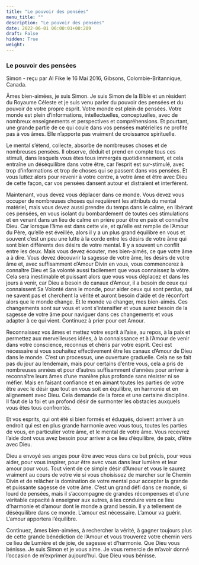 ```yaml
---
title: "Le pouvoir des pensées"
menu_title: ""
description: "Le pouvoir des pensées"
date: 2022-06-01 06:00:01+00:209
draft: False
hidden: True
weight:
---
```

### Le pouvoir des pensées

Simon - reçu par Al Fike le 16 Mai 2016, Gibsons, Colombie-Britannique, Canada.

Âmes bien-aimées, je suis Simon. Je suis Simon de la Bible et un résident du Royaume Céleste et je suis venu parler du pouvoir des pensées et du pouvoir de votre propre esprit. Votre monde est plein de pensées. Votre monde est plein d’informations, intellectuelles, conceptuelles, avec de nombreux enseignements et perspectives et compréhensions. Et pourtant, une grande partie de ce qui coule dans vos pensées matérielles ne profite pas à vos âmes. Elle n’apporte pas vraiment de croissance spirituelle.

Le mental s’étend, collecte, absorbe de nombreuses choses et de nombreuses pensées. Il observe, déduit et prend en compte tous ces stimuli, dans lesquels vous êtes tous immergés quotidiennement, et cela entraîne un déséquilibre dans votre être, car l’esprit est sur-stimulé, avec trop d’informations et trop de choses qui se passent dans vos pensées. Et vous luttez alors pour revenir à votre centre, à votre âme et être avec Dieu de cette façon, car vos pensées dansent autour et distraient et interfèrent.

Maintenant, vous devez vous déplacer dans ce monde. Vous devez vous occuper de nombreuses choses qui requièrent les attributs du mental matériel, mais vous devez aussi prendre du temps dans le calme, en libérant ces pensées, en vous isolant du bombardement de toutes ces stimulations et en venant dans un lieu de calme en prière pour être en paix et connaître Dieu. Car lorsque l’âme est dans cette vie, et qu’elle est remplie de l’Amour du Père, qu’elle est éveillée, alors il y a un plus grand équilibre en vous et souvent c’est un peu une lutte à la corde entre les désirs de votre âme qui sont bien différents des désirs de votre mental. Il y a souvent un conflit entre les deux. Mais vous devez écouter, mes bien-aimés, ce que votre âme a à dire. Vous devez découvrir la sagesse de votre âme, les désirs de votre âme et, avec suffisamment d’Amour Divin en vous, vous commencerez à connaître Dieu et Sa volonté aussi facilement que vous connaissez la vôtre. Cela sera inestimable et puissant alors que vous vous déplacez et dans les jours à venir, car Dieu a besoin de canaux d’Amour, il a besoin de ceux qui connaissent Sa Volonté dans le monde, pour aider ceux qui sont perdus, qui ne savent pas et cherchent la vérité et auront besoin d’aide et de réconfort alors que le monde change. Et le monde va changer, mes bien-aimés. Ces changements sont sur vous et vont s’intensifier et vous aurez besoin de la sagesse de votre âme pour naviguer dans ces changements et vous adapter à ce qui vient. Continuez à prier pour cet Amour.

Reconnaissez vos âmes et mettez votre esprit à l’aise, au repos, à la paix et permettez aux merveilleuses idées, à la connaissance et à l’Amour de venir dans votre conscience, reconnus et chéris par votre esprit. Ceci est nécessaire si vous souhaitez effectivement être les canaux d’Amour de Dieu dans le monde. C’est un processus, une ouverture graduelle. Cela ne se fait pas du jour au lendemain, mais pour certains d’entre vous, cela a pris de nombreuses années et pour d’autres suffisamment d’années pour arriver à reconnaître leurs âmes d’une manière plus profonde sans résister ni se méfier. Mais en faisant confiance et en aimant toutes les parties de votre être avec le désir que tout en vous soit en équilibre, en harmonie et en alignement avec Dieu. Cela demande de la force et une certaine discipline. Il faut de la foi et un profond désir de surmonter les obstacles auxquels vous êtes tous confrontés.

Et vos esprits, qui ont été si bien formés et éduqués, doivent arriver à un endroit qui est en plus grande harmonie avec vous tous, toutes les parties de vous, en particulier votre âme, et le mental de votre âme. Vous recevrez l’aide dont vous avez besoin pour arriver à ce lieu d’équilibre, de paix, d’être avec Dieu.

Dieu a envoyé ses anges pour être avec vous dans ce but précis, pour vous aider, pour vous inspirer, pour être avec vous dans leur lumière et leur amour pour vous. Tout vient de ce simple désir d’Amour et vous le saurez vraiment au cours de votre vie si vous choisissez de marcher sur le Chemin Divin et de relâcher la domination de votre mental pour accepter la grande et puissante sagesse de votre âme. C’est un grand défi dans ce monde, si lourd de pensées, mais il s’accompagne de grandes récompenses et d’une véritable capacité à enseigner aux autres, à les conduire vers ce lieu d’harmonie et d’amour dont le monde a grand besoin. Il y a tellement de déséquilibre dans ce monde. L’amour est nécessaire. L’amour va guérir. L’amour apportera l’équilibre.

Continuez, âmes bien-aimées, à rechercher la vérité, à gagner toujours plus de cette grande bénédiction de l’Amour et vous trouverez votre chemin vers ce lieu de Lumière et de joie, de sagesse et d’harmonie. Que Dieu vous bénisse. Je suis Simon et je vous aime. Je vous remercie de m’avoir donné l’occasion de m’exprimer aujourd’hui. Que Dieu vous bénisse.
